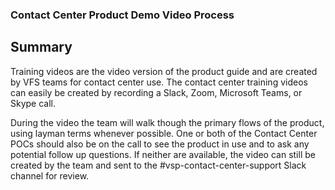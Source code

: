 ### Contact Center Product Demo Video Process

## Summary
Training videos are the video version of the product guide and are created by VFS teams for contact center use.  The contact center training videos can easily be created by recording a Slack, Zoom, Microsoft Teams, or Skype call.  

During the video the team will walk though the primary flows of the product, using layman terms whenever possible. 
One or both of the Contact Center POCs should also be on the call to see the product in use and to ask any potential follow up questions.
If neither are available, the video can still be created by the team and sent to the #vsp-contact-center-support Slack channel for review.

